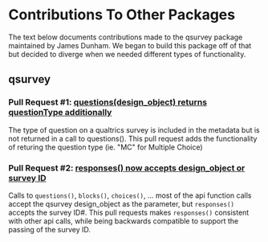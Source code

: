 # Contributions To Other Packages

The text below documents contributions made to the qsurvey package maintained by James Dunham. We began to build this package off of that but decided to diverge when we needed different types of functionality.


## qsurvey

### Pull Request #1: [questions(design_object) returns questionType additionally](https://github.com/jamesdunham/qsurvey/pull/1)

The type of question on a qualtrics survey is included in the metadata but is not returned in a call to questions(). This pull request adds the functionality of returing the question type (ie. "MC" for Multiple Choice)

### Pull Request #2: [responses() now accepts design_object or survey ID](https://github.com/jamesdunham/qsurvey/pull/2)

Calls to `questions()`, `blocks()`, `choices()`, ... most of the api function calls accept the qsurvey design_object as the parameter, but `responses()` accepts the survey ID#. This pull requests makes `responses()` consistent with other api calls, while being backwards compatible to support the passing of the survey ID.
